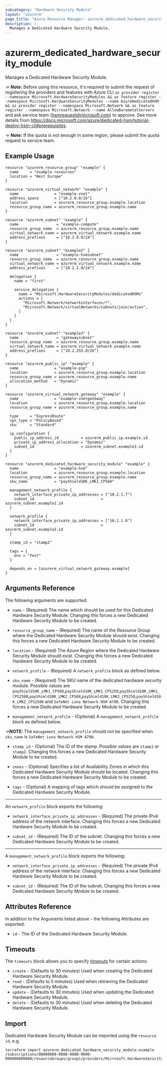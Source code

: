 ```yaml
---
subcategory: "Hardware Security Module"
layout: "azurerm"
page_title: "Azure Resource Manager: azurerm_dedicated_hardware_security_module"
description: |-
  Manages a Dedicated Hardware Security Module.
---
```


# azurerm_dedicated_hardware_security_module

Manages a Dedicated Hardware Security Module.

-> **Note:** Before using this resource, it's required to submit the request of registering the providers and features with Azure CLI `az provider register --namespace Microsoft.HardwareSecurityModules && az feature register --namespace Microsoft.HardwareSecurityModules --name AzureDedicatedHSM && az provider register --namespace Microsoft.Network && az feature register --namespace Microsoft.Network --name AllowBaremetalServers` and ask service team (hsmrequest@microsoft.com) to approve. See more details from <https://docs.microsoft.com/azure/dedicated-hsm/tutorial-deploy-hsm-cli#prerequisites>.

-> **Note:** If the quota is not enough in some region, please submit the quota request to service team.

## Example Usage

```hcl
resource "azurerm_resource_group" "example" {
  name     = "example-resources"
  location = "West Europe"
}

resource "azurerm_virtual_network" "example" {
  name                = "example-vnet"
  address_space       = ["10.2.0.0/16"]
  location            = azurerm_resource_group.example.location
  resource_group_name = azurerm_resource_group.example.name
}

resource "azurerm_subnet" "example" {
  name                 = "example-compute"
  resource_group_name  = azurerm_resource_group.example.name
  virtual_network_name = azurerm_virtual_network.example.name
  address_prefixes     = ["10.2.0.0/24"]
}

resource "azurerm_subnet" "example2" {
  name                 = "example-hsmsubnet"
  resource_group_name  = azurerm_resource_group.example.name
  virtual_network_name = azurerm_virtual_network.example.name
  address_prefixes     = ["10.2.1.0/24"]

  delegation {
    name = "first"

    service_delegation {
      name = "Microsoft.HardwareSecurityModules/dedicatedHSMs"
      actions = [
        "Microsoft.Network/networkinterfaces/*",
        "Microsoft.Network/virtualNetworks/subnets/join/action",
      ]
    }
  }
}

resource "azurerm_subnet" "example3" {
  name                 = "gatewaysubnet"
  resource_group_name  = azurerm_resource_group.example.name
  virtual_network_name = azurerm_virtual_network.example.name
  address_prefixes     = ["10.2.255.0/26"]
}

resource "azurerm_public_ip" "example" {
  name                = "example-pip"
  location            = azurerm_resource_group.example.location
  resource_group_name = azurerm_resource_group.example.name
  allocation_method   = "Dynamic"
}

resource "azurerm_virtual_network_gateway" "example" {
  name                = "example-vnetgateway"
  location            = azurerm_resource_group.example.location
  resource_group_name = azurerm_resource_group.example.name

  type     = "ExpressRoute"
  vpn_type = "PolicyBased"
  sku      = "Standard"

  ip_configuration {
    public_ip_address_id          = azurerm_public_ip.example.id
    private_ip_address_allocation = "Dynamic"
    subnet_id                     = azurerm_subnet.example3.id
  }
}

resource "azurerm_dedicated_hardware_security_module" "example" {
  name                = "example-hsm"
  location            = azurerm_resource_group.example.location
  resource_group_name = azurerm_resource_group.example.name
  sku_name            = "payShield10K_LMK1_CPS60"

  management_network_profile {
    network_interface_private_ip_addresses = ["10.2.1.7"]
    subnet_id                              = azurerm_subnet.example2.id
  }

  network_profile {
    network_interface_private_ip_addresses = ["10.2.1.8"]
    subnet_id                              = azurerm_subnet.example2.id
  }

  stamp_id = "stamp2"

  tags = {
    env = "Test"
  }

  depends_on = [azurerm_virtual_network_gateway.example]
}
```

## Arguments Reference

The following arguments are supported:

* `name` - (Required) The name which should be used for this Dedicated Hardware Security Module. Changing this forces a new Dedicated Hardware Security Module to be created.

* `resource_group_name` - (Required) The name of the Resource Group where the Dedicated Hardware Security Module should exist. Changing this forces a new Dedicated Hardware Security Module to be created.

* `location` - (Required) The Azure Region where the Dedicated Hardware Security Module should exist. Changing this forces a new Dedicated Hardware Security Module to be created.

* `network_profile` - (Required) A `network_profile` block as defined below.

* `sku_name` - (Required) The SKU name of the dedicated hardware security module. Possible values are `payShield10K_LMK1_CPS60`,`payShield10K_LMK1_CPS250`,`payShield10K_LMK1_CPS2500`,`payShield10K_LMK2_CPS60`,`payShield10K_LMK2_CPS250`,`payShield10K_LMK2_CPS2500` and `SafeNet Luna Network HSM A790`. Changing this forces a new Dedicated Hardware Security Module to be created.

* `management_network_profile` - (Optional) A `management_network_profile` block as defined below.

->**NOTE:**  The `management_network_profile` should not be specified when `sku_name` is `SafeNet Luna Network HSM A790`.

* `stamp_id` - (Optional) The ID of the stamp. Possible values are `stamp1` or `stamp2`. Changing this forces a new Dedicated Hardware Security Module to be created.

* `zones` - (Optional) Specifies a list of Availability Zones in which this Dedicated Hardware Security Module should be located. Changing this forces a new Dedicated Hardware Security Module to be created.

* `tags` - (Optional) A mapping of tags which should be assigned to the Dedicated Hardware Security Module.

---

An `network_profile` block exports the following:

* `network_interface_private_ip_addresses` - (Required) The private IPv4 address of the network interface. Changing this forces a new Dedicated Hardware Security Module to be created.

* `subnet_id` - (Required) The ID of the subnet. Changing this forces a new Dedicated Hardware Security Module to be created.

---

A `management_network_profile` block exports the following:

* `network_interface_private_ip_addresses` - (Required) The private IPv4 address of the network interface. Changing this forces a new Dedicated Hardware Security Module to be created.

* `subnet_id` - (Required) The ID of the subnet. Changing this forces a new Dedicated Hardware Security Module to be created.

## Attributes Reference

In addition to the Arguments listed above - the following Attributes are exported:

* `id` - The ID of the Dedicated Hardware Security Module.

## Timeouts

The `timeouts` block allows you to specify [timeouts](https://www.terraform.io/language/resources/syntax#operation-timeouts) for certain actions:

* `create` - (Defaults to 30 minutes) Used when creating the Dedicated Hardware Security Module.
* `read` - (Defaults to 5 minutes) Used when retrieving the Dedicated Hardware Security Module.
* `update` - (Defaults to 30 minutes) Used when updating the Dedicated Hardware Security Module.
* `delete` - (Defaults to 30 minutes) Used when deleting the Dedicated Hardware Security Module.

## Import

Dedicated Hardware Security Module can be imported using the `resource id`, e.g.

```shell
terraform import azurerm_dedicated_hardware_security_module.example /subscriptions/00000000-0000-0000-0000-000000000000/resourceGroups/group1/providers/Microsoft.HardwareSecurityModules/dedicatedHSMs/hsm1
```

